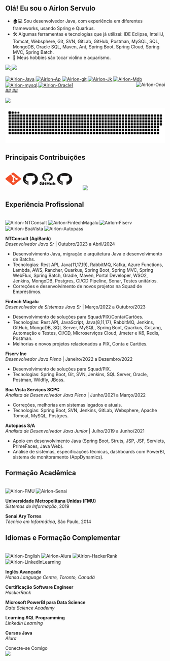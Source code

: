 ## Olá! Eu sou o Airlon Servulo
- 🏠💻 Sou desenvolvedor Java, com experiência em diferentes frameworks, usando Spring e Quarkus.
- 🛠 Algumas ferramentas e tecnologias que já utilizei: IDE Eclipse, IntelliJ, Tomcat, Websphere, Git, SVN, GitLab, GitHub, Postman, MySQL, SQL, MongoDB, Oracle SQL, Maven, Ant, Spring Boot, Spring Cloud, Spring MVC, Spring Batch.
- 🎻 Meus hobbies são tocar violino e aquarismo.

 <div>
  <a href="https://github.com/Airlon">
  <img height="180em" src="https://github-readme-stats.vercel.app/api?username=Airlon&show_icons=true&theme=dark&include_all_commits=true&count_private=true"/>
  <img height="180em" src="https://github-readme-stats.vercel.app/api/top-langs/?username=Airlon&layout=compact&langs_count=7&theme=dark"/>
</div>

<div style="display: inline_block"><br>
  <img align="center" alt="Airlon-Java" height="40" width="50" src="https://github.com/Airlon/devicon/blob/master/icons/java/java-original-wordmark.svg">
  <img align="center" alt="Airlon-Ap" height="50" width="60" src="https://github.com/Airlon/devicon/blob/master/icons/apache/apache-plain-wordmark.svg">
  <img align="center" alt="Airlon-git" height="50" width="60" src="https://github.com/Airlon/devicon/blob/master/icons/git/git-original-wordmark.svg">
  <img align="center" alt="Airlon-Jk" height="40" width="50" src="https://github.com/Airlon/devicon/blob/master/icons/jenkins/jenkins-original.svg">
  <img align="center" alt="Airlon-Mdb" height="50" width="60" src="https://github.com/Airlon/devicon/blob/master/icons/mongodb/mongodb-plain-wordmark.svg">
  <img align="center" alt="Airlon-mysql" height="50" width="60" src="https://github.com/Airlon/devicon/blob/master/icons/mysql/mysql-original-wordmark.svg">
  <img align="center" alt="Airlon-Oracle1" height="50" width="60" src="https://github.com/Airlon/devicon/blob/master/icons/oracle/oracle-original.svg">
  <img align="right" alt="Airlon-Onoi" src="https://cdn.discordapp.com/attachments/870739713315704993/870740502033600582/63abd40e2e404ce479156f25a2a9d8bf.gif">
</div>
 ##
 ##
 
 <div>
 
  
  <a href="https://www.linkedin.com/in/airlon-servulo-b53198121/" target="_blank"><img src="https://img.shields.io/badge/-LinkedIn-%230077B5?style=for-the-badge&logo=linkedin&logoColor=white" target="_blank"></a> 
 
 ![Snake animation](https://github.com/Airlon/Airlon/blob/output/github-contribution-grid-snake.svg)

 
 </div>

<!---
Airlon/Airlon is a ✨ special ✨ repository because its `README.md` (this file) appears on your GitHub profile.
You can click the Preview link to take a look at your changes.
--->

## Principais Contribuições
<div style="display: inline_block"><br>
  <img align="center" alt="Airlon-Commits" height="40" width="50" src="https://github.com/devicons/devicon/blob/master/icons/git/git-plain.svg">
  <img align="center" alt="Airlon-Issues" height="40" width="50" src="https://github.com/devicons/devicon/blob/master/icons/github/github-original.svg">
  <img align="center" alt="Airlon-PullRequests" height="40" width="50" src="https://github.com/devicons/devicon/blob/master/icons/github/github-original-wordmark.svg">
  <img align="center" alt="Airlon-CodeReview" height="40" width="50" src="https://github.com/devicons/devicon/blob/master/icons/github/github-original.svg">
</div>
<div align="center">
  <a href="https://github.com/Airlon">
    <img height="150em" src="https://github-profile-trophy.vercel.app/?username=Airlon&theme=dark&no-frame=true&row=1&column=6"/>
  </a>
</div>

## Experiência Profissional
<div style="display: inline_block"><br>
  <img align="center" alt="Airlon-NTConsult" height="50" width="60" src="https://github.com/Airlon/devicon/blob/master/icons/oracle/oracle-original.svg">
  <img align="center" alt="Airlon-FintechMagalu" height="50" width="60" src="https://github.com/Airlon/devicon/blob/master/icons/mongodb/mongodb-original.svg">
  <img align="center" alt="Airlon-Fiserv" height="50" width="60" src="https://github.com/Airlon/devicon/blob/master/icons/java/java-original-wordmark.svg">
  <img align="center" alt="Airlon-BoaVista" height="50" width="60" src="https://github.com/Airlon/devicon/blob/master/icons/mysql/mysql-original-wordmark.svg">
  <img align="center" alt="Airlon-Autopass" height="50" width="60" src="https://github.com/Airlon/devicon/blob/master/icons/spring/spring-original-wordmark.svg">
</div>
<div align="left">
  <p><strong>NTConsult (AgiBank)</strong><br>
  <em>Desenvolvedor Java Sr</em> | Outubro/2023 a Abril/2024</p>
  <ul>
    <li>Desenvolvimento Java, migração e arquitetura Java e desenvolvimento de Batchs.</li>
    <li>Tecnologias: Rest API, Java(11,17,19), RabbitMQ, Kafka, Azure Functions, Lambda, AWS, Rancher, Quarkus, Spring Boot, Spring MVC, Spring WebFlux, Spring Batch, Gradle, Maven, Portal Developer, WSO2, Jenkins, MongoDB, Postgres, CI/CD Pipeline, Sonar, Testes unitários.</li>
    <li>Correções e desenvolvimento de novos projetos na Squad de Empréstimos.</li>
  </ul>
</div>
<div align="left">
  <p><strong>Fintech Magalu</strong><br>
  <em>Desenvolvedor de Sistemas Java Sr</em> | Março/2022 a Outubro/2023</p>
  <ul>
    <li>Desenvolvimento de soluções para Squad/PIX/Conta/Cartões.</li>
    <li>Tecnologias: Rest API, JavaScript, Java(8,11,17), RabbitMQ, Jenkins, GitHub, MongoDB, SQL Server, MySQL, Spring Boot, Quarkus, GoLang, Automação e Testes, CI/CD, Microserviços Cloud, Jmeter e K6, Redis, Postman.</li>
    <li>Melhorias e novos projetos relacionados a PIX, Conta e Cartões.</li>
  </ul>
</div>
<div align="left">
  <p><strong>Fiserv Inc</strong><br>
  <em>Desenvolvedor Java Pleno</em> | Janeiro/2022 a Dezembro/2022</p>
  <ul>
    <li>Desenvolvimento de soluções para Squad/PIX.</li>
    <li>Tecnologias: Spring Boot, Git, SVN, Jenkins, SQL Server, Oracle, Postman, Wildfly, JBoss.</li>
  </ul>
</div>
<div align="left">
  <p><strong>Boa Vista Serviços SCPC</strong><br>
  <em>Analista de Desenvolvedor Java Pleno</em> | Junho/2021 a Março/2022</p>
  <ul>
    <li>Correções, melhorias em sistemas legados e atuais.</li>
    <li>Tecnologias: Spring Boot, SVN, Jenkins, GitLab, Websphere, Apache Tomcat, MySQL, Postgres.</li>
  </ul>
</div>
<div align="left">
  <p><strong>Autopass S/A</strong><br>
  <em>Analista de Desenvolvedor Java Junior</em> | Julho/2019 a Junho/2021</p>
  <ul>
    <li>Apoio em desenvolvimento Java (Spring Boot, Struts, JSP, JSF, Servlets, PrimeFaces, Java Web).</li>
    <li>Análise de sistemas, especificações técnicas, dashboards com PowerBI, sistema de monitoramento (AppDynamics).</li>
  </ul>
</div>

## Formação Acadêmica
<div style="display: inline_block"><br>
  <img align="center" alt="Airlon-FMU" height="50" width="60" src="https://github.com/Airlon/devicon/blob/master/icons/aarch64/logo_fmu-960x640-removebg-preview.png">
  <img align="center" alt="Airlon-Senai" height="50" width="60" src="https://github.com/Airlon/devicon/blob/master/icons/aarch64/images__2_-removebg-preview.png">
</div>
<div align="left">
  <p><strong>Universidade Metropolitana Unidas (FMU)</strong><br>
  <em>Sistemas de Informação</em>, 2019</p>
</div>
<div align="left">
  <p><strong>Senai Ary Torres</strong><br>
  <em>Técnico em Informática</em>, São Paulo, 2014</p>
</div>

## Idiomas e Formação Complementar
<div style="display: inline_block"><br>
  <img align="center" alt="Airlon-English" height="40" width="50" src="https://github.com/Airlon/devicon/blob/master/icons/aarch64/Canada-logo-311C09D482-seeklogo.com.png">
  <img align="center" alt="Airlon-Alura" height="50" width="60" src="https://github.com/Airlon/devicon/blob/master/icons/aarch64/channels4_profile.jpg">
  <img align="center" alt="Airlon-HackerRank" height="50" width="60" src="https://github.com/Airlon/devicon/blob/master/icons/aarch64/800px-HackerRank_Icon-1000px.png">
  <img align="center" alt="Airlon-LinkedInLearning" height="50" width="60" src="https://github.com/Airlon/devicon/blob/master/icons/aarch64/0d965c639dad997285aa1e434c0bc7d5.gif">
</div>
<div align="left">
  <p><strong>Inglês Avançado</strong><br>
  <em>Hansa Language Centre, Toronto, Canadá</em></p>
</div>
<div align="left">
  <p><strong>Certificação Software Engineer</strong><br>
  <em>HackerRank</em></p>
</div>
<div align="left">
  <p><strong>Microsoft PowerBI para Data Science</strong><br>
  <em>Data Science Academy</em></p>
</div>
<div align="left">
  <p><strong>Learning SQL Programming</strong><br>
  <em>LinkedIn Learning</em></p>
</div>
<div align="left">
  <p><strong>Cursos Java</strong><br>
  <em>Alura</em></p>
</div>
Conecte-se Comigo
<div>
  <a href="https://www.linkedin.com/in/airlon-servulo-b53198121/" target="_blank"><img src="https://img.shields.io/badge/-LinkedIn-%230077B5?style=for-the-badge&logo=linkedin&logoColor=white" target="_blank"></a>
</div>
